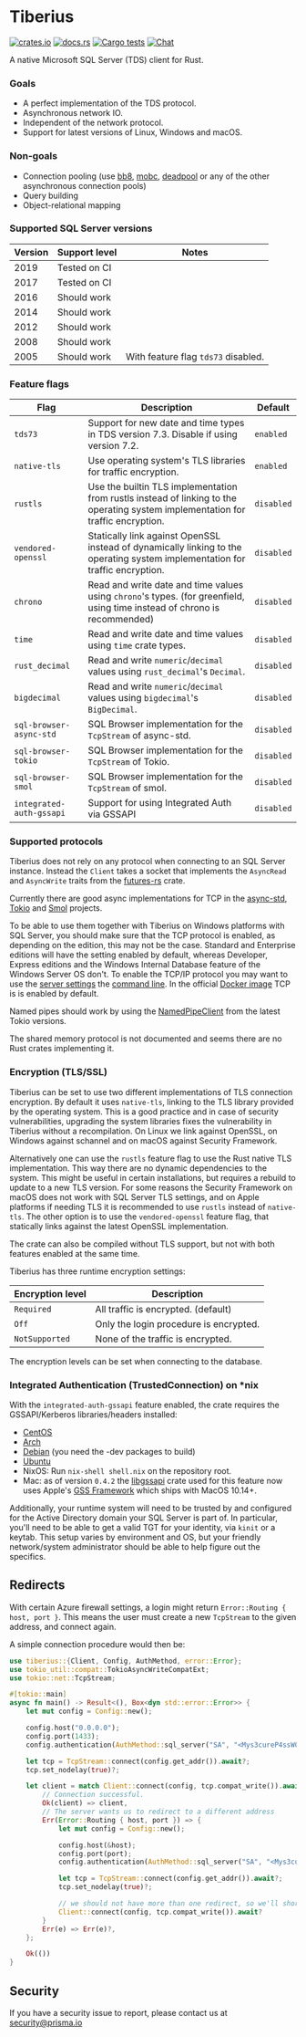 # Tiberius
[![crates.io](https://meritbadge.herokuapp.com/tiberius)](https://crates.io/crates/tiberius)
[![docs.rs](https://docs.rs/tiberius/badge.svg)](https://docs.rs/tiberius)
[![Cargo tests](https://github.com/prisma/tiberius/actions/workflows/test.yml/badge.svg)](https://github.com/prisma/tiberius/actions/workflows/test.yml)
[![Chat](https://img.shields.io/discord/664092374359605268)](https://discord.gg/xX4xp9x)

A native Microsoft SQL Server (TDS) client for Rust.

### Goals

- A perfect implementation of the TDS protocol.
- Asynchronous network IO.
- Independent of the network protocol.
- Support for latest versions of Linux, Windows and macOS.

### Non-goals

- Connection pooling (use [bb8](https://crates.io/crates/bb8), [mobc](https://crates.io/crates/mobc), [deadpool](https://crates.io/crates/deadpool) or any of the other asynchronous connection pools)
- Query building
- Object-relational mapping

### Supported SQL Server versions

| Version | Support level | Notes                               |
|---------|---------------|-------------------------------------|
|    2019 | Tested on CI  |                                     |
|    2017 | Tested on CI  |                                     |
|    2016 | Should work   |                                     |
|    2014 | Should work   |                                     |
|    2012 | Should work   |                                     |
|    2008 | Should work   |                                     |
|    2005 | Should work   | With feature flag `tds73` disabled. |

### Feature flags

| Flag                     | Description                                                                                                                      | Default    |
|--------------------------|----------------------------------------------------------------------------------------------------------------------------------|------------|
| `tds73`                  | Support for new date and time types in TDS version 7.3. Disable if using version 7.2.                                            | `enabled`  |
| `native-tls`             | Use operating system's TLS libraries for traffic encryption.                                                                     | `enabled`  |
| `rustls`                 | Use the builtin TLS implementation from rustls instead of linking to the operating system implementation for traffic encryption. | `disabled` |
| `vendored-openssl`       | Statically link against OpenSSL instead of dynamically linking to the operating system implementation for traffic encryption.    | `disabled` |
| `chrono`                 | Read and write date and time values using `chrono`'s types. (for greenfield, using time instead of chrono is recommended)        | `disabled` |
| `time`                   | Read and write date and time values using `time` crate types.                                                                    | `disabled` |
| `rust_decimal`           | Read and write `numeric`/`decimal` values using `rust_decimal`'s `Decimal`.                                                      | `disabled` |
| `bigdecimal`             | Read and write `numeric`/`decimal` values using `bigdecimal`'s `BigDecimal`.                                                     | `disabled` |
| `sql-browser-async-std`  | SQL Browser implementation for the `TcpStream` of async-std.                                                                     | `disabled` |
| `sql-browser-tokio`      | SQL Browser implementation for the `TcpStream` of Tokio.                                                                         | `disabled` |
| `sql-browser-smol`       | SQL Browser implementation for the `TcpStream` of smol.                                                                          | `disabled` |
| `integrated-auth-gssapi` | Support for using Integrated Auth via GSSAPI                                                                                     | `disabled` |

### Supported protocols

Tiberius does not rely on any protocol when connecting to an SQL Server instance. Instead the `Client` takes a socket that implements the `AsyncRead` and `AsyncWrite` traits from the [futures-rs](https://crates.io/crates/futures) crate.

Currently there are good async implementations for TCP in the [async-std](https://crates.io/crates/async-std), [Tokio](https://crates.io/crates/tokio) and [Smol](https://crates.io/crates/smol) projects.

To be able to use them together with Tiberius on Windows platforms with SQL Server, you should make sure that the TCP protocol is enabled, as depending on the edition, this may not be the case. Standard and Enterprise editions will have the setting enabled by default, whereas Developer, Express editions and the Windows Internal Database feature of the Windows Server OS don't.
To enable the TCP/IP protocol you may want to use  the [server settings](https://docs.microsoft.com/en-us/sql/database-engine/configure-windows/enable-or-disable-a-server-network-protocol) the [command line](https://docs.microsoft.com/en-us/sql/powershell/how-to-enable-tcp-sqlps).
In the official [Docker image](https://hub.docker.com/_/microsoft-mssql-server) TCP is is enabled by default.

Named pipes should work by using the [NamedPipeClient](https://docs.rs/tokio/1.9.0/tokio/net/windows/named_pipe/struct.NamedPipeClient.html) from the latest Tokio versions.

The shared memory protocol is not documented and seems there are no Rust crates implementing it.

### Encryption (TLS/SSL)

Tiberius can be set to use two different implementations of TLS connection encryption. By default it uses `native-tls`, linking to the TLS library provided by the operating system. This is a good practice and in case of security vulnerabilities, upgrading the system libraries fixes the vulnerability in Tiberius without a recompilation. On Linux we link against OpenSSL, on Windows against schannel and on macOS against Security Framework.

Alternatively one can use the `rustls` feature flag to use the Rust native TLS implementation. This way there are no dynamic dependencies to the system. This might be useful in certain installations, but requires a rebuild to update to a new TLS version. For some reasons the Security Framework on macOS does not work with SQL Server TLS settings, and on Apple platforms if needing TLS it is recommended to use `rustls` instead of `native-tls`. The other option is to use the `vendored-openssl` feature flag, that statically links against the latest OpenSSL implementation.

The crate can also be compiled without TLS support, but not with both features enabled at the same time.

Tiberius has three runtime encryption settings:

| Encryption level | Description                                      |
|------------------|--------------------------------------------------|
| `Required`       | All traffic is encrypted. (default)              |
| `Off`            | Only the login procedure is encrypted.           |
| `NotSupported`   | None of the traffic is encrypted.                |

The encryption levels can be set when connecting to the database.

### Integrated Authentication (TrustedConnection) on \*nix

With the `integrated-auth-gssapi` feature enabled, the crate requires the GSSAPI/Kerberos libraries/headers installed:
  * [CentOS](https://pkgs.org/download/krb5-devel)
  * [Arch](https://www.archlinux.org/packages/core/x86_64/krb5/)
  * [Debian](https://tracker.debian.org/pkg/krb5) (you need the -dev packages to build)
  * [Ubuntu](https://packages.ubuntu.com/bionic-updates/libkrb5-dev)
  * NixOS: Run `nix-shell shell.nix` on the repository root.
  * Mac: as of version `0.4.2` the [libgssapi](https://crates.io/crates/libgssapi) crate used for this feature now uses Apple's [GSS Framework](https://developer.apple.com/documentation/gss?language=objc) which ships with MacOS 10.14+.

Additionally, your runtime system will need to be trusted by and configured for the Active Directory domain your SQL Server is part of. In particular, you'll need to be able to get a valid TGT for your identity, via `kinit` or a keytab. This setup varies by environment and OS, but your friendly network/system administrator should be able to help figure out the specifics.

## Redirects

With certain Azure firewall settings, a login might return `Error::Routing { host, port }`. This means the user must create a new `TcpStream` to the given address, and connect again.

A simple connection procedure would then be:

```rust
use tiberius::{Client, Config, AuthMethod, error::Error};
use tokio_util::compat::TokioAsyncWriteCompatExt;
use tokio::net::TcpStream;

#[tokio::main]
async fn main() -> Result<(), Box<dyn std::error::Error>> {
    let mut config = Config::new();

    config.host("0.0.0.0");
    config.port(1433);
    config.authentication(AuthMethod::sql_server("SA", "<Mys3cureP4ssW0rD>"));

    let tcp = TcpStream::connect(config.get_addr()).await?;
    tcp.set_nodelay(true)?;

    let client = match Client::connect(config, tcp.compat_write()).await {
        // Connection successful.
        Ok(client) => client,
        // The server wants us to redirect to a different address
        Err(Error::Routing { host, port }) => {
            let mut config = Config::new();

            config.host(&host);
            config.port(port);
            config.authentication(AuthMethod::sql_server("SA", "<Mys3cureP4ssW0rD>"));

            let tcp = TcpStream::connect(config.get_addr()).await?;
            tcp.set_nodelay(true)?;

            // we should not have more than one redirect, so we'll short-circuit here.
            Client::connect(config, tcp.compat_write()).await?
        }
        Err(e) => Err(e)?,
    };

    Ok(())
}
```

## Security

If you have a security issue to report, please contact us at [security@prisma.io](mailto:security@prisma.io?subject=[GitHub]%20Prisma%202%20Security%20Report%20Tiberius)
